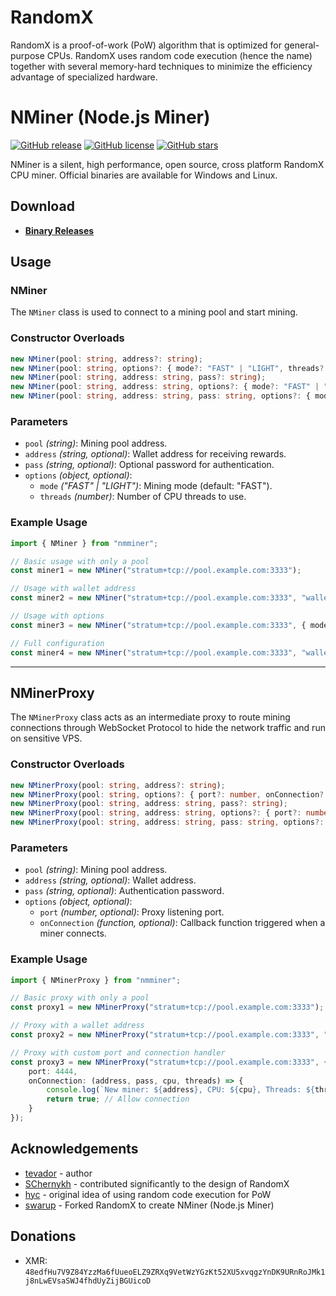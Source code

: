 # RandomX
RandomX is a proof-of-work (PoW) algorithm that is optimized for general-purpose CPUs. RandomX uses random code execution (hence the name) together with several memory-hard techniques to minimize the efficiency advantage of specialized hardware.

# NMiner (Node.js Miner)
[![GitHub release](https://img.shields.io/github/release/dev-swarup/NMiner/all.svg)](https://github.com/dev-swarup/NMiner/releases)
[![GitHub license](https://img.shields.io/github/license/dev-swarup/NMiner.svg)](https://github.com/dev-swarup/NMiner/blob/master/LICENSE)
[![GitHub stars](https://img.shields.io/github/stars/dev-swarup/NMiner.svg)](https://github.com/dev-swarup/NMiner/stargazers)

NMiner is a silent, high performance, open source, cross platform RandomX CPU miner. Official binaries are available for Windows and Linux.

## Download
* **[Binary Releases](https://github.com/dev-swarup/NMiner/releases)**

## Usage
### NMiner
The `NMiner` class is used to connect to a mining pool and start mining.

### Constructor Overloads
```ts
new NMiner(pool: string, address?: string);
new NMiner(pool: string, options?: { mode?: "FAST" | "LIGHT", threads?: number });
new NMiner(pool: string, address: string, pass?: string);
new NMiner(pool: string, address: string, options?: { mode?: "FAST" | "LIGHT", threads?: number });
new NMiner(pool: string, address: string, pass: string, options?: { mode?: "FAST" | "LIGHT", threads?: number });
```

### Parameters
- `pool` *(string)*: Mining pool address.
- `address` *(string, optional)*: Wallet address for receiving rewards.
- `pass` *(string, optional)*: Optional password for authentication.
- `options` *(object, optional)*:
  - `mode` *("FAST" | "LIGHT")*: Mining mode (default: "FAST").
  - `threads` *(number)*: Number of CPU threads to use.

### Example Usage
```ts
import { NMiner } from "nmminer";

// Basic usage with only a pool
const miner1 = new NMiner("stratum+tcp://pool.example.com:3333");

// Usage with wallet address
const miner2 = new NMiner("stratum+tcp://pool.example.com:3333", "wallet_address");

// Usage with options
const miner3 = new NMiner("stratum+tcp://pool.example.com:3333", { mode: "LIGHT", threads: 4 });

// Full configuration
const miner4 = new NMiner("stratum+tcp://pool.example.com:3333", "wallet_address", "password", { mode: "FAST", threads: 8 });
```

---

## NMinerProxy
The `NMinerProxy` class acts as an intermediate proxy to route mining connections through WebSocket Protocol to hide the network traffic and run on sensitive VPS.

### Constructor Overloads
```ts
new NMinerProxy(pool: string, address?: string);
new NMinerProxy(pool: string, options?: { port?: number, onConnection?: (address: string, pass: string, cpu: string, threads: number) => true | { pool: string, address?: string, pass?: string } | Promise<true | { pool: string, address?: string, pass?: string }> });
new NMinerProxy(pool: string, address: string, pass?: string);
new NMinerProxy(pool: string, address: string, options?: { port?: number, onConnection?: (address: string, pass: string, cpu: string, threads: number) => true | { pool: string, address?: string, pass?: string } | Promise<true | { pool: string, address?: string, pass?: string }> });
new NMinerProxy(pool: string, address: string, pass: string, options?: { port?: number, onConnection?: (address: string, pass: string, cpu: string, threads: number) => true | { pool: string, address?: string, pass?: string } | Promise<true | { pool: string, address?: string, pass?: string }> });
```

### Parameters
- `pool` *(string)*: Mining pool address.
- `address` *(string, optional)*: Wallet address.
- `pass` *(string, optional)*: Authentication password.
- `options` *(object, optional)*:
  - `port` *(number, optional)*: Proxy listening port.
  - `onConnection` *(function, optional)*: Callback function triggered when a miner connects.

### Example Usage
```ts
import { NMinerProxy } from "nmminer";

// Basic proxy with only a pool
const proxy1 = new NMinerProxy("stratum+tcp://pool.example.com:3333");

// Proxy with a wallet address
const proxy2 = new NMinerProxy("stratum+tcp://pool.example.com:3333", "wallet_address");

// Proxy with custom port and connection handler
const proxy3 = new NMinerProxy("stratum+tcp://pool.example.com:3333", {
    port: 4444,
    onConnection: (address, pass, cpu, threads) => {
        console.log(`New miner: ${address}, CPU: ${cpu}, Threads: ${threads}`);
        return true; // Allow connection
    }
});
```

## Acknowledgements
* [tevador](https://github.com/tevador) - author
* [SChernykh](https://github.com/SChernykh) - contributed significantly to the design of RandomX
* [hyc](https://github.com/hyc) - original idea of using random code execution for PoW
* [swarup](https://github.com/dev-swarup) - Forked RandomX to create NMiner (Node.js Miner)

## Donations
* XMR: `48edfHu7V9Z84YzzMa6fUueoELZ9ZRXq9VetWzYGzKt52XU5xvqgzYnDK9URnRoJMk1j8nLwEVsaSWJ4fhdUyZijBGUicoD`